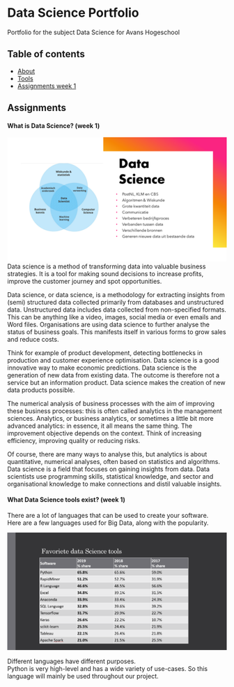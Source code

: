 # Data Science Portfolio
Portfolio for the subject Data Science for Avans Hogeschool
## Table of contents

* [About](#what-is-data-science-week-1)
* [Tools](#what-data-science-tools-exist-week-1)
* [Assignments week 1](week%201)

## Assignments
#### What is Data Science? (week 1)
![Data Science](data-science.png)
Data science is a method of transforming data into valuable business strategies. It is a tool for making sound decisions
to increase profits, improve the customer journey and spot opportunities.

Data science, or data science, is a methodology for extracting insights from (semi) structured data collected primarily
from databases and unstructured data. Unstructured data includes data collected from non-specified formats. This can be
anything like a video, images, social media or even emails and Word files. Organisations are using data science to
further analyse the status of business goals. This manifests itself in various forms to grow sales and reduce costs.

Think for example of product development, detecting bottlenecks in production and customer experience optimisation. Data
science is a good innovative way to make economic predictions. Data science is the generation of new data from existing
data. The outcome is therefore not a service but an information product. Data science makes the creation of new data
products possible.

The numerical analysis of business processes with the aim of improving these business processes: this is often called
analytics in the management sciences. Analytics, or business analytics, or sometimes a little bit more advanced
analytics: in essence, it all means the same thing. The improvement objective depends on the context. Think of
increasing efficiency, improving quality or reducing risks.

Of course, there are many ways to analyse this, but analytics is about quantitative, numerical analyses, often based on
statistics and algorithms. Data science is a field that focuses on gaining insights from data. Data scientists use
programming skills, statistical knowledge, and sector and organisational knowledge to make connections and distil
valuable insights.

#### What Data Science tools exist? (week 1)

There are a lot of languages that can be used to create your software.\
Here are a few languages used for Big Data, along with the popularity.

![Tools](most-used-tools.png)

Different languages have different purposes.\
Python is very high-level and has a wide variety of use-cases. So this language will mainly be used throughout our
project.
